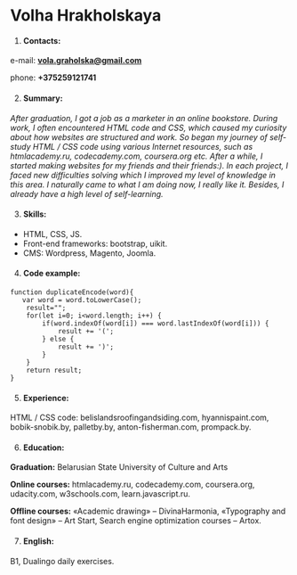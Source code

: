 # Volha Hrakholskaya

1. #### Contacts:

e-mail: **vola.graholska@gmail.com**

phone: **+375259121741**

2. #### Summary:

*After graduation, I got a job as a marketer in an online bookstore. During work, I often encountered HTML code and CSS, which caused my curiosity about how websites are structured and work. So began my journey of self-study HTML / CSS code using various Internet resources, such as htmlacademy.ru, codecademy.com, coursera.org etc. After a while, I started making websites for my friends and their friends:). In each project, I faced new difficulties solving which I improved my level of knowledge in this area. I naturally came to what I am doing now, I really like it. Besides, I already have a high level of self-learning.*

3. #### Skills: 

* HTML, CSS, JS. 
* Front-end frameworks: bootstrap, uikit. 
* CMS: Wordpress, Magento, Joomla.

4. #### Code example:

```
function duplicateEncode(word){
   var word = word.toLowerCase();
    result="";
    for(let i=0; i<word.length; i++) {
        if(word.indexOf(word[i]) === word.lastIndexOf(word[i])) {
            result += '(';
        } else {
            result += ')';
        }
    }
    return result;
}
```
5. #### Experience: 

HTML / CSS code: belislandsroofingandsiding.com, hyannispaint.com, bobik-snobik.by, palletby.by, anton-fisherman.com, prompack.by.

6. #### Education:

**Graduation:** Belarusian State University of Culture and Arts

**Online courses:** htmlacademy.ru, codecademy.com, coursera.org, udacity.com, w3schools.com, learn.javascript.ru.

**Offline courses:** «Academic drawing» – DivinaHarmonia, «Typography and font design» – Art Start, Search engine optimization courses – Artox.

7. #### English: 

B1, Dualingo daily exercises.

